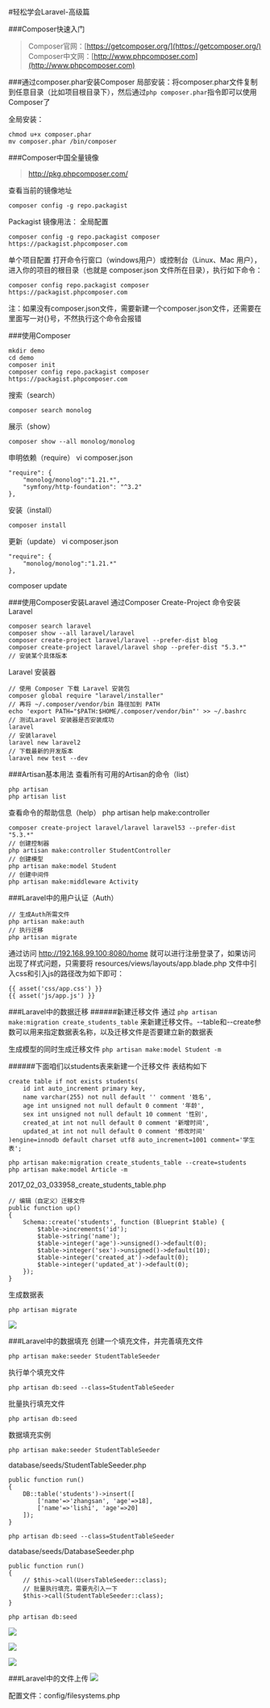 #轻松学会Laravel-高级篇

###Composer快速入门
>Composer官网：[https://getcomposer.org/](https://getcomposer.org/)  
>Composer中文网：[http://www.phpcomposer.com](http://www.phpcomposer.com)

###通过composer.phar安装Composer
局部安装：将composer.phar文件复制到任意目录（比如项目根目录下），然后通过`php composer.phar`指令即可以使用Composer了

全局安装：
```
chmod u+x composer.phar
mv composer.phar /bin/composer
```

###Composer中国全量镜像
>http://pkg.phpcomposer.com/

查看当前的镜像地址
```
composer config -g repo.packagist
```

Packagist 镜像用法：
全局配置
```
composer config -g repo.packagist composer https://packagist.phpcomposer.com
```

单个项目配置
打开命令行窗口（windows用户）或控制台（Linux、Mac 用户），进入你的项目的根目录（也就是 composer.json 文件所在目录），执行如下命令：
```
composer config repo.packagist composer https://packagist.phpcomposer.com
```
注：如果没有composer.json文件，需要新建一个composer.json文件，还需要在里面写一对{}号，不然执行这个命令会报错

###使用Composer
```
mkdir demo
cd demo
composer init
composer config repo.packagist composer https://packagist.phpcomposer.com
```

搜索（search）
```
composer search monolog
```

展示（show）
```
composer show --all monolog/monolog
```

申明依赖（require）
vi composer.json
```
"require": {
    "monolog/monolog":"1.21.*",
    "symfony/http-foundation": "^3.2"
},
```

安装（install）
```
composer install
```

更新（update）
vi composer.json
```
"require": {
    "monolog/monolog":"1.21.*"
},
```
composer update

###使用Composer安装Laravel
通过Composer Create-Project 命令安装 Laravel
```
composer search laravel
composer show --all laravel/laravel
composer create-project laravel/laravel --prefer-dist blog
composer create-project laravel/laravel shop --prefer-dist "5.3.*"		// 安装某个具体版本
```

Laravel 安装器
```
// 使用 Composer 下载 Laravel 安装包
composer global require "laravel/installer"
// 再将 ~/.composer/vendor/bin 路径加到 PATH
echo 'export PATH="$PATH:$HOME/.composer/vendor/bin"' >> ~/.bashrc
// 测试Laravel 安装器是否安装成功
laravel
// 安装laravel
laravel new laravel2
// 下载最新的开发版本
laravel new test --dev
```

###Artisan基本用法
查看所有可用的Artisan的命令（list）
```
php artisan
php artisan list
```

查看命令的帮助信息（help）
php artisan help make:controller

```
composer create-project laravel/laravel laravel53 --prefer-dist "5.3.*"
// 创建控制器
php artisan make:controller StudentController
// 创建模型
php artisan make:model Student
// 创建中间件
php artisan make:middleware Activity
```

###Laravel中的用户认证（Auth）
```
// 生成Auth所需文件
php artisan make:auth
// 执行迁移
php artisan migrate
```
通过访问 http://192.168.99.100:8080/home 就可以进行注册登录了，如果访问出现了样式问题，只需要将 resources/views/layouts/app.blade.php 文件中引入css和引入js的路径改为如下即可：
```
{{ asset('css/app.css') }}
{{ asset('js/app.js') }}
```

###Laravel中的数据迁移
######新建迁移文件
通过 `php artisan make:migration create_students_table` 来新建迁移文件。--table和--create参数可以用来指定数据表名称，以及迁移文件是否要建立新的数据表

生成模型的同时生成迁移文件 `php artisan make:model Student -m`

######下面咱们以students表来新建一个迁移文件
表结构如下
```
create table if not exists students(
	id int auto_increment primary key,
    name varchar(255) not null default '' comment '姓名',
    age int unsigned not null default 0 comment '年龄',
    sex int unsigned not null default 10 comment '性别',
    created_at int not null default 0 comment '新增时间',
    updated_at int not null default 0 comment '修改时间'
)engine=innodb default charset utf8 auto_increment=1001 comment='学生表';
```

```
php artisan make:migration create_students_table --create=students
php artisan make:model Article -m
```

2017_02_03_033958_create_students_table.php
```
// 编辑（自定义）迁移文件
public function up()
{
    Schema::create('students', function (Blueprint $table) {
        $table->increments('id');
        $table->string('name');
        $table->integer('age')->unsigned()->default(0);
        $table->integer('sex')->unsigned()->default(10);
        $table->integer('created_at')->default(0);
        $table->integer('updated_at')->default(0);
    });
}
```

生成数据表
```
php artisan migrate
```
![](image/screenshot_1486093918968.png)

###Laravel中的数据填充
创建一个填充文件，并完善填充文件
```
php artisan make:seeder StudentTableSeeder
```

执行单个填充文件
```
php artisan db:seed --class=StudentTableSeeder
```

批量执行填充文件
```
php artisan db:seed
```

数据填充实例
```
php artisan make:seeder StudentTableSeeder
```

database/seeds/StudentTableSeeder.php
```
public function run()
{
    DB::table('students')->insert([
    	['name'=>'zhangsan', 'age'=>18],
    	['name'=>'lishi', 'age'=>20]
    ]);
}
```

```
php artisan db:seed --class=StudentTableSeeder
```

database/seeds/DatabaseSeeder.php
```
public function run()
{
    // $this->call(UsersTableSeeder::class);
    // 批量执行填充，需要先引入一下
    $this->call(StudentTableSeeder::class);
}
```

```
php artisan db:seed
```

![](image/screenshot_1486652322614.png)

![](image/screenshot_1486652398063.png)

![](image/screenshot_1486652467473.png)

###Laravel中的文件上传
![](image/screenshot_1486652654045.png)

配置文件：config/filesystems.php





